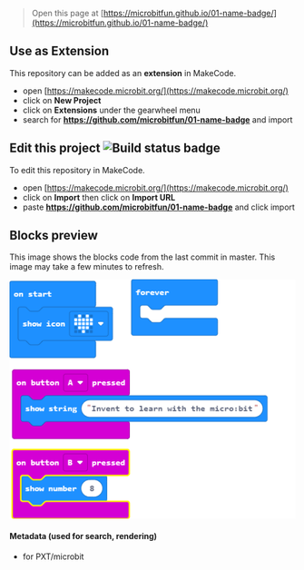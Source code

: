 
> Open this page at [https://microbitfun.github.io/01-name-badge/](https://microbitfun.github.io/01-name-badge/)

## Use as Extension

This repository can be added as an **extension** in MakeCode.

* open [https://makecode.microbit.org/](https://makecode.microbit.org/)
* click on **New Project**
* click on **Extensions** under the gearwheel menu
* search for **https://github.com/microbitfun/01-name-badge** and import

## Edit this project ![Build status badge](https://github.com/microbitfun/01-name-badge/workflows/MakeCode/badge.svg)

To edit this repository in MakeCode.

* open [https://makecode.microbit.org/](https://makecode.microbit.org/)
* click on **Import** then click on **Import URL**
* paste **https://github.com/microbitfun/01-name-badge** and click import

## Blocks preview

This image shows the blocks code from the last commit in master.
This image may take a few minutes to refresh.

![A rendered view of the blocks](https://github.com/microbitfun/01-name-badge/raw/master/.github/makecode/blocks.png)

#### Metadata (used for search, rendering)

* for PXT/microbit
<script src="https://makecode.com/gh-pages-embed.js"></script><script>makeCodeRender("{{ site.makecode.home_url }}", "{{ site.github.owner_name }}/{{ site.github.repository_name }}");</script>
